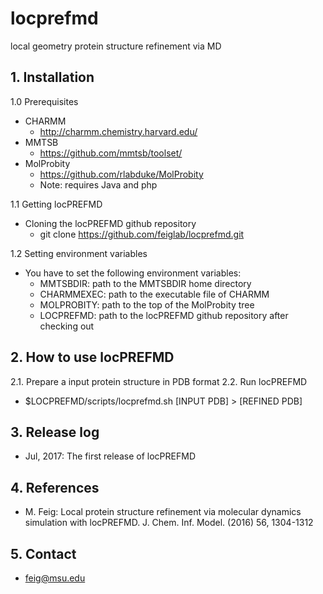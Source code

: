 # locprefmd
local geometry protein structure refinement via MD

## 1. Installation
1.0 Prerequisites
 * CHARMM
    * http://charmm.chemistry.harvard.edu/
 * MMTSB
    * https://github.com/mmtsb/toolset/
 * MolProbity
    * https://github.com/rlabduke/MolProbity
    * Note: requires Java and php

1.1 Getting locPREFMD
 * Cloning the locPREFMD github repository
    * git clone https://github.com/feiglab/locprefmd.git

1.2 Setting environment variables
  * You have to set the following environment variables: 
    * MMTSBDIR: path to the MMTSBDIR home directory
    * CHARMMEXEC: path to the executable file of CHARMM 
    * MOLPROBITY: path to the top of the MolProbity tree
    * LOCPREFMD: path to the locPREFMD github repository after checking out

## 2. How to use locPREFMD
2.1. Prepare a input protein structure in PDB format
2.2. Run locPREFMD
  * $LOCPREFMD/scripts/locprefmd.sh [INPUT PDB] > [REFINED PDB]

## 3. Release log
  * Jul, 2017: The first release of locPREFMD

## 4. References
  * M. Feig: Local protein structure refinement via molecular dynamics simulation with locPREFMD. J. Chem. Inf. Model. (2016) 56, 1304-1312

## 5. Contact
  * feig@msu.edu

